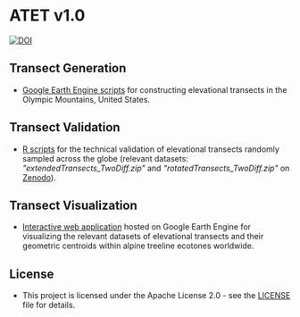 # **ATET v1.0**
[![DOI](https://zenodo.org/badge/DOI/10.5281/zenodo.10963053.svg)](https://doi.org/10.5281/zenodo.10963053)

## Transect Generation
* [Google Earth Engine scripts](https://github.com/Chenyang-Wei/Alpine-Treeline-Elevational-Transects/tree/main/Generation) for constructing elevational transects in the Olympic Mountains, United States.

## Transect Validation
* [R scripts](https://github.com/Chenyang-Wei/Alpine-Treeline-Elevational-Transects/tree/main/Technical_Validation) for the technical validation of elevational transects randomly sampled across the globe (relevant datasets: *"extendedTransects_TwoDiff.zip"* and *"rotatedTransects_TwoDiff.zip"* on [Zenodo](https://zenodo.org/records/10739392)).

## Transect Visualization
* [Interactive web application](https://ee-chenyangwei.projects.earthengine.app/view/alpine-treeline-elevational-transects) hosted on Google Earth Engine for visualizing the relevant datasets of elevational transects and their geometric centroids within alpine treeline ecotones worldwide.

## License
* This project is licensed under the Apache License 2.0 - see the [LICENSE](https://github.com/Chenyang-Wei/Alpine-Treeline-Elevational-Transects/blob/main/LICENSE) file for details.
